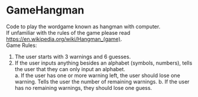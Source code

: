# GameHangman
Code to play the wordgame known as hangman with computer.
<br>
If unfamiliar with the rules of the game please read https://en.wikipedia.org/wiki/Hangman_(game).
<br> 
Game Rules: 
1. The user starts with 3 warnings and 6 guesses.
2. If the user inputs anything besides an alphabet (symbols, numbers), tells the
user that they can only input an alphabet.  
  a. If the user has one or more warning left, the user should lose one 
	warning. Tells the user the number of remaining warnings.
	b. If the user has no remaining warnings, they should lose one guess.
